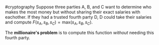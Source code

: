 #cryptography 
Suppose three parties A, B, and C want to determine who makes the most money but without sharing their exact salaries with eachother. If they had a trusted fourth party D, D could take their salaries and compute $F(s_A, s_B, s_C) = \text{max}(s_A, s_B, s_C)$. 

The **millionaire's problem** is to compute this function *without* needing this fourth party.